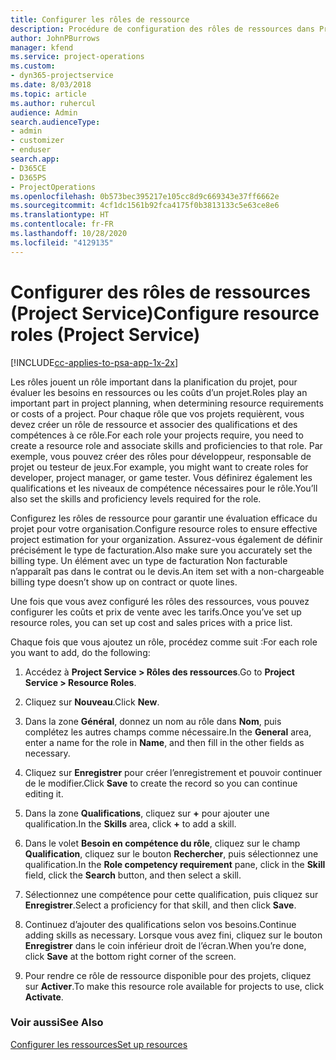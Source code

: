 ```yaml
---
title: Configurer les rôles de ressource
description: Procédure de configuration des rôles de ressources dans Project Service
author: JohnPBurrows
manager: kfend
ms.service: project-operations
ms.custom:
- dyn365-projectservice
ms.date: 8/03/2018
ms.topic: article
ms.author: ruhercul
audience: Admin
search.audienceType:
- admin
- customizer
- enduser
search.app:
- D365CE
- D365PS
- ProjectOperations
ms.openlocfilehash: 0b573bec395217e105cc8d9c669343e37ff6662e
ms.sourcegitcommit: 4cf1dc1561b92fca4175f0b3813133c5e63ce8e6
ms.translationtype: HT
ms.contentlocale: fr-FR
ms.lasthandoff: 10/28/2020
ms.locfileid: "4129135"
---
```

# <a name="configure-resource-roles-project-service"></a><span data-ttu-id="4dc3c-103">Configurer des rôles de ressources (Project Service)</span><span class="sxs-lookup"><span data-stu-id="4dc3c-103">Configure resource roles (Project Service)</span></span>

[!INCLUDE[cc-applies-to-psa-app-1x-2x](../includes/cc-applies-to-psa-app-1x-2x.md)]

<span data-ttu-id="4dc3c-104">Les rôles jouent un rôle important dans la planification du projet, pour évaluer les besoins en ressources ou les coûts d’un projet.</span><span class="sxs-lookup"><span data-stu-id="4dc3c-104">Roles play an important part in project planning, when determining resource requirements or costs of a project.</span></span> <span data-ttu-id="4dc3c-105">Pour chaque rôle que vos projets requièrent, vous devez créer un rôle de ressource et associer des qualifications et des compétences à ce rôle.</span><span class="sxs-lookup"><span data-stu-id="4dc3c-105">For each role your projects require, you need to create a resource role and associate skills and proficiencies to that role.</span></span> <span data-ttu-id="4dc3c-106">Par exemple, vous pouvez créer des rôles pour développeur, responsable de projet ou testeur de jeux.</span><span class="sxs-lookup"><span data-stu-id="4dc3c-106">For example, you might want to create roles for developer, project manager, or game tester.</span></span> <span data-ttu-id="4dc3c-107">Vous définirez également les qualifications et les niveaux de compétence nécessaires pour le rôle.</span><span class="sxs-lookup"><span data-stu-id="4dc3c-107">You’ll also set the skills and proficiency levels required for the role.</span></span>  
  
 <span data-ttu-id="4dc3c-108">Configurez les rôles de ressource pour garantir une évaluation efficace du projet pour votre organisation.</span><span class="sxs-lookup"><span data-stu-id="4dc3c-108">Configure resource roles to ensure effective project estimation for your organization.</span></span>  <span data-ttu-id="4dc3c-109">Assurez-vous également de définir précisément le type de facturation.</span><span class="sxs-lookup"><span data-stu-id="4dc3c-109">Also make sure you accurately set the billing type.</span></span> <span data-ttu-id="4dc3c-110">Un élément avec un type de facturation Non facturable n’apparaît pas dans le contrat ou le devis.</span><span class="sxs-lookup"><span data-stu-id="4dc3c-110">An item set with a non-chargeable billing type doesn’t show up on contract or quote lines.</span></span>  
  
 <span data-ttu-id="4dc3c-111">Une fois que vous avez configuré les rôles des ressources, vous pouvez configurer les coûts et prix de vente avec les tarifs.</span><span class="sxs-lookup"><span data-stu-id="4dc3c-111">Once you’ve set up resource roles, you can set up cost and sales prices with a price list.</span></span>  
  
 <span data-ttu-id="4dc3c-112">Chaque fois que vous ajoutez un rôle, procédez comme suit :</span><span class="sxs-lookup"><span data-stu-id="4dc3c-112">For each role you want to add, do the following:</span></span>  
  
1.  <span data-ttu-id="4dc3c-113">Accédez à **Project Service > Rôles des ressources**.</span><span class="sxs-lookup"><span data-stu-id="4dc3c-113">Go to **Project Service > Resource Roles**.</span></span>  
  
2.  <span data-ttu-id="4dc3c-114">Cliquez sur **Nouveau**.</span><span class="sxs-lookup"><span data-stu-id="4dc3c-114">Click **New**.</span></span>  
  
3.  <span data-ttu-id="4dc3c-115">Dans la zone **Général**, donnez un nom au rôle dans **Nom**, puis complétez les autres champs comme nécessaire.</span><span class="sxs-lookup"><span data-stu-id="4dc3c-115">In the **General** area, enter a name for the role in **Name**, and then fill in the other fields as necessary.</span></span>  
  
4.  <span data-ttu-id="4dc3c-116">Cliquez sur **Enregistrer** pour créer l’enregistrement et pouvoir continuer de le modifier.</span><span class="sxs-lookup"><span data-stu-id="4dc3c-116">Click **Save** to create the record so you can continue editing it.</span></span>  
  
5.  <span data-ttu-id="4dc3c-117">Dans la zone **Qualifications**, cliquez sur **+** pour ajouter une qualification.</span><span class="sxs-lookup"><span data-stu-id="4dc3c-117">In the **Skills** area, click **+** to add a skill.</span></span>  
  
6.  <span data-ttu-id="4dc3c-118">Dans le volet **Besoin en compétence du rôle**, cliquez sur le champ **Qualification**, cliquez sur le bouton **Rechercher**, puis sélectionnez une qualification.</span><span class="sxs-lookup"><span data-stu-id="4dc3c-118">In the **Role competency requirement** pane, click in the **Skill** field, click the **Search** button, and then select a skill.</span></span>  
  
7.  <span data-ttu-id="4dc3c-119">Sélectionnez une compétence pour cette qualification, puis cliquez sur **Enregistrer**.</span><span class="sxs-lookup"><span data-stu-id="4dc3c-119">Select a proficiency for that skill, and then click **Save**.</span></span>  
  
8.  <span data-ttu-id="4dc3c-120">Continuez d’ajouter des qualifications selon vos besoins.</span><span class="sxs-lookup"><span data-stu-id="4dc3c-120">Continue adding skills as necessary.</span></span> <span data-ttu-id="4dc3c-121">Lorsque vous avez fini, cliquez sur le bouton **Enregistrer** dans le coin inférieur droit de l’écran.</span><span class="sxs-lookup"><span data-stu-id="4dc3c-121">When you’re done, click **Save** at the bottom right corner of the screen.</span></span>  
  
9. <span data-ttu-id="4dc3c-122">Pour rendre ce rôle de ressource disponible pour des projets, cliquez sur **Activer**.</span><span class="sxs-lookup"><span data-stu-id="4dc3c-122">To make this resource role available for projects to use, click **Activate**.</span></span>  
  
### <a name="see-also"></a><span data-ttu-id="4dc3c-123">Voir aussi</span><span class="sxs-lookup"><span data-stu-id="4dc3c-123">See Also</span></span>  
 [<span data-ttu-id="4dc3c-124">Configurer les ressources</span><span class="sxs-lookup"><span data-stu-id="4dc3c-124">Set up resources</span></span>](../psa/set-up-resources.md)
